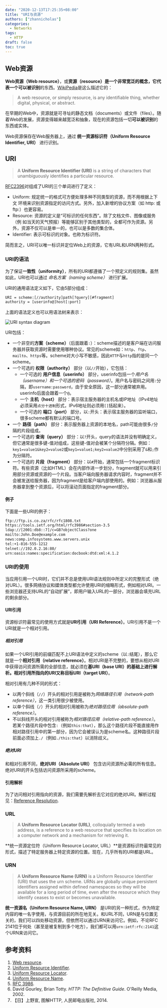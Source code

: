 ```yaml
---
date: "2020-12-13T17:25:35+08:00"
title: "URI与资源"
authors: ["zhannicholas"]
categories:
  - Networks
tags:
  - HTTP
draft: false
toc: true
---
```


## Web资源
**Web资源（Web resource）**，或**资源（resource）**是一个非常宽泛的概念，它代表一个**可以被识别**的东西。[WikiPedia](https://en.wikipedia.org/wiki/Web_resource)是这么描述它的：
> A web resource, or simply resource, is any identifiable thing, whether digital, physical, or abstract.

在早期的Web中，资源就是可寻址的静态文档（documents）或文件（files）。随着Web的发展，资源变得越来越宽泛和抽象，现在的资源包括一切**可以被识别**的东西或实体。

Web资源保存在Web服务器上，通过 **统一资源标识符（Uniform Resource Identifier, URI）** 进行识别。

## URI
> A **Uniform Resource Identifier (URI)** is a string of characters that unambiguously identifies a particular resource. 

[RFC2396](https://tools.ietf.org/html/rfc2396#section-1.1)对组成了URI的三个单词进行了定义：
* Uniform: 规定统一的格式可方便处理多种不同类型的资源，而不用根据上下文 环境来识别资源指定的访问方式。另外，加入新增的协议方案（如 http: 或 ftp:）也更容易。
* Resource: 资源的定义是“可标识的任何东西”。除了文档文件、图像或服务（例 如当天的天气预报）等能够区别于其他类型的，全都可作为资源。另 外，资源不仅可以是单一的，也可以是多数的集合体。
* Identifier: 表示可标识的对象。也称为标识符。

简而言之，URI可以唯一标识并定位Web上的资源，它有URL和URN两种形式。

### URI的语法
为了保证**一致性（uniformity）**，所有的URI都遵循了一个预定义的规则集。虽然如此，URI也可以通过 *命名方案（naming scheme）* 进行扩展。

URI的通用语法定义如下，它由5部分组成：
```txt
URI = scheme:[//authority]path[?query][#fragment]
authority = [userinfo@]host[:port]
```
上面的语法定义也可以用语法树来表示：

![URI syntax diagram](/images/computer_networks/http/URI-syntax-diagram.png)

URI包括：
* 一个非空的**方案（scheme）**（后面跟着`:`）：scheme描述的是客户端在访问服务器并获取资源时需要使用哪种协议。常见的scheme如：`http`、`ftp`、`mailto`、`https`等。scheme对大小写不敏感，因此`HTTP`与`http`指的是同一个scheme。
* 一个可选的 **权限（authority）** 部分（以`//`开始），它包括：
    * 一个可选的 **用户信息（userinfo）** 部分，userinfo包括一个*用户名（username）*和一个可选的*密码（password）*。用户名与密码之间用`:`分隔，即`username:password`，由于安全原因，这一部分通常被弃用。userinfo后面会跟着一个`@`。
    * 一个 **主机（host）** 部分：表示宿主服务器的主机名或IP地址（IPv4地址必须采用`点分十进制`形式，IPv6地址则必须用`[]`括起来）。
    * 一个可选的 **端口（port）** 部分，以`:`开头：表示宿主服务器的监听端口，很多scheme都有默认的端口号。
* 一个 **路径（path）** 部分：表示服务器上资源的本地名，path可能由很多`/`分隔的片段组成。
* 一个可选的 **查询（query）** 部分：以`?`开头，query的语法并没有明确定义，但它通常是很多键-值对组成，这些键-值对会被某个分隔符分隔。例如：`key1=value1&key2=value2`或`key1=value1;key2=value2`中分别采用了`&`和`;`作为分隔符。
* 一个可选的 **片段（fragment）** 部分：以`#`开始，通常包括一个fragment标识符。有些资源（比如HTML）会在内部作进一步划分，fragment就可以用来引用部分资源或资源的一个片段。当客户端向服务器请求内容时，fragment并不会被发送给服务器，因为fragment是给客户端内部使用的。例如：浏览器从服务器拿到整个资源后，可以将滚动页面指定的fragment部分。

#### 例子
下面是一些URI的例子：
```txt
ftp://ftp.is.co.za/rfc/rfc1808.txt
https://tools.ietf.org/html/rfc3986#section-3.5
ldap://[2001:db8::7]/c=GB?objectClass?one
mailto:John.Doe@example.com
news:comp.infosystems.www.servers.unix
tel:+1-816-555-1212
telnet://192.0.2.16:80/
urn:oasis:names:specification:docbook:dtd:xml:4.1.2
```

### URI的使用
当应用引用一个URI时，它们并不总是使用URI语法规则中所定义的完整形式（绝对URL）。很多网络协议和媒体类型都允许使用URI的缩略形式，例如相对URI。一些浏览器还支持URL的“自动扩展”，即用户输入URL的一部分，浏览器会填充URL的剩余部分。

#### URI引用
资源标识符最常见的使用方式就是**URI引用（URI Reference）**。URI引用不是一个URI就是一个相对引用。

##### 相对引用
如果一个URI引用的前缀匹配不上URI语法中定义的scheme（以`:`结尾），那么它就是一个**相对引用（relative reference）**。相对URI是不完整的，要想从相对URI中获得访问资源所需的全部信息，就必须在**基URI（base URI）**的基础上进行解析。相对引用所指向的URI又称**目标URI（target URI）**。

相对引用有几种不同的形式：
* 以两个斜线（`//`）开头的相对引用是被称为*网络路径引用（network-path reference）*，这一类引用很少被使用。
* 以单个斜线（`/`）开头的相对引用被称为*绝对路径应用（absolute-path reference）*。
* 不以斜线开头的相对引用被称为*相对路径应用（relative-path reference）*。若某个路径片段中包含`:`（例如`this:that`），那么这个路径片段不能直接用作相对路径引用中的第一部分，因为它会被误认为是scheme名。这种路径片段前面必须加上`./`（例如`./this:that`）以消除歧义。

##### 绝对URI
和相对引用不同，**绝对URI（Absolute URI）** 包含访问资源所必需的所有信息。绝对URI的开头包括访问资源所采用的scheme。

#### 引用解析
为了访问相对引用指向的资源，我们需要先解析去它对应的绝对URI。解析过程见：[Reference Resolution](https://tools.ietf.org/html/rfc3986#section-5).

### URL
> A **Uniform Resource Locator (URL)**, colloquially termed a web address, is a reference to a web resource that specifies its location on a computer network and a mechanism for retrieving it. 

**统一资源定位符（Uniform Resource Locator, URL）**是资源标识符最常见的形式，描述了特定服务器上特定资源的位置。现在，几乎所有的URI都是URL。

### URN
> A **Uniform Resource Name (URN)** is a Uniform Resource Identifier (URI) that uses the urn scheme. URNs are globally unique persistent identifiers assigned within defined namespaces so they will be available for a long period of time, even after the resource which they identify ceases to exist or becomes unavailable.

**统一资源名（Uniform Resource Name, URN）** 是URI的另一种形式，作为特定内容的唯一名字使用，与资源目前的所在地无关。和URL不同，URN是与位置无关的，我们可以四处移动资源，但依然可以通过URN来访问它。例如，不论RFC 2141位于何处（甚至是被复制到多个地方），我们都可以用`urn:ietf:rfc:2141`这个URN来访问它。

## 参考资料
1. [Web resource](https://en.wikipedia.org/wiki/Web_resource).
2. [Uniform Resource Identifier](https://en.wikipedia.org/wiki/Uniform_Resource_Identifier).
3. [Uniform Resource Locator](https://en.wikipedia.org/wiki/URL).
4. [Uniform Resource Name](https://en.wikipedia.org/wiki/Uniform_Resource_Name).
5. [RFC 3986](https://tools.ietf.org/html/rfc3986).
6. David Gourley, Brian Totty. *HTTP: The Definitive Guide*. O'Reilly Media, 2002.
7. 【日】上野宣, 图解HTTP, 人民邮电出版社, 2014.